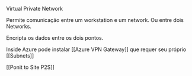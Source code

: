 Virtual Private Network

Permite comunicação entre um workstation e um network. Ou entre dois Networks.

Encripta os dados entre os dois pontos.

Inside Azure pode instalar [[Azure VPN Gateway]] que requer seu próprio [[Subnets]]

[[Ponit to Site P2S]]